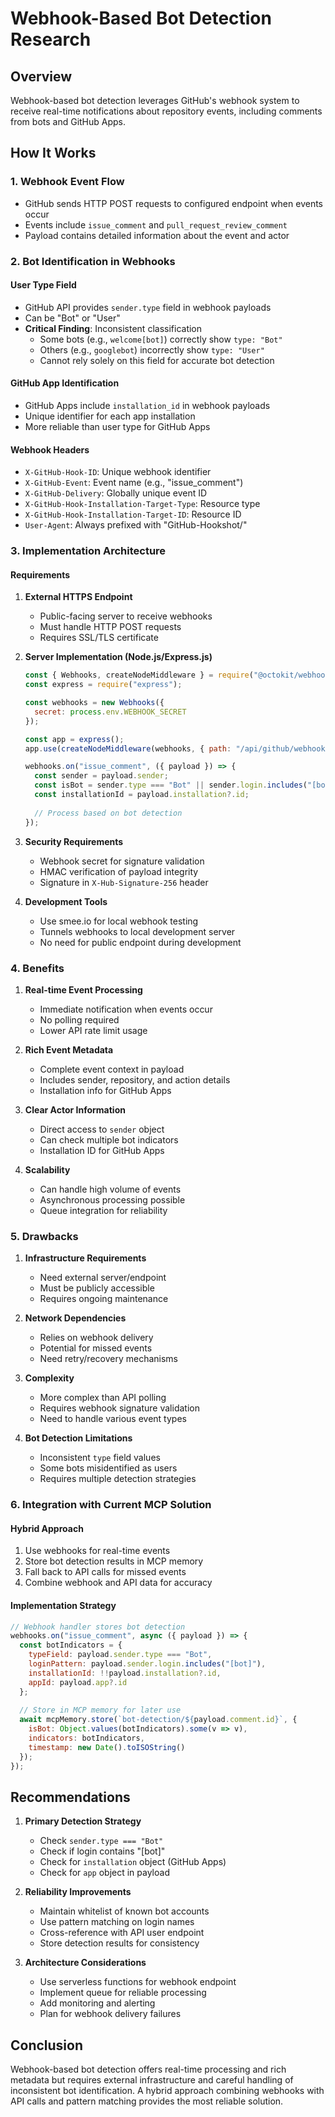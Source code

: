 # Webhook-Based Bot Detection Research

## Overview
Webhook-based bot detection leverages GitHub's webhook system to receive real-time notifications about repository events, including comments from bots and GitHub Apps.

## How It Works

### 1. Webhook Event Flow
- GitHub sends HTTP POST requests to configured endpoint when events occur
- Events include `issue_comment` and `pull_request_review_comment` 
- Payload contains detailed information about the event and actor

### 2. Bot Identification in Webhooks

#### User Type Field
- GitHub API provides `sender.type` field in webhook payloads
- Can be "Bot" or "User"
- **Critical Finding**: Inconsistent classification
  - Some bots (e.g., `welcome[bot]`) correctly show `type: "Bot"`
  - Others (e.g., `googlebot`) incorrectly show `type: "User"`
  - Cannot rely solely on this field for accurate bot detection

#### GitHub App Identification
- GitHub Apps include `installation_id` in webhook payloads
- Unique identifier for each app installation
- More reliable than user type for GitHub Apps

#### Webhook Headers
- `X-GitHub-Hook-ID`: Unique webhook identifier
- `X-GitHub-Event`: Event name (e.g., "issue_comment")
- `X-GitHub-Delivery`: Globally unique event ID
- `X-GitHub-Hook-Installation-Target-Type`: Resource type
- `X-GitHub-Hook-Installation-Target-ID`: Resource ID
- `User-Agent`: Always prefixed with "GitHub-Hookshot/"

### 3. Implementation Architecture

#### Requirements
1. **External HTTPS Endpoint**
   - Public-facing server to receive webhooks
   - Must handle HTTP POST requests
   - Requires SSL/TLS certificate

2. **Server Implementation (Node.js/Express.js)**
   ```javascript
   const { Webhooks, createNodeMiddleware } = require("@octokit/webhooks");
   const express = require("express");
   
   const webhooks = new Webhooks({
     secret: process.env.WEBHOOK_SECRET
   });
   
   const app = express();
   app.use(createNodeMiddleware(webhooks, { path: "/api/github/webhooks" }));
   
   webhooks.on("issue_comment", ({ payload }) => {
     const sender = payload.sender;
     const isBot = sender.type === "Bot" || sender.login.includes("[bot]");
     const installationId = payload.installation?.id;
     
     // Process based on bot detection
   });
   ```

3. **Security Requirements**
   - Webhook secret for signature validation
   - HMAC verification of payload integrity
   - Signature in `X-Hub-Signature-256` header

4. **Development Tools**
   - Use smee.io for local webhook testing
   - Tunnels webhooks to local development server
   - No need for public endpoint during development

### 4. Benefits

1. **Real-time Event Processing**
   - Immediate notification when events occur
   - No polling required
   - Lower API rate limit usage

2. **Rich Event Metadata**
   - Complete event context in payload
   - Includes sender, repository, and action details
   - Installation info for GitHub Apps

3. **Clear Actor Information**
   - Direct access to `sender` object
   - Can check multiple bot indicators
   - Installation ID for GitHub Apps

4. **Scalability**
   - Can handle high volume of events
   - Asynchronous processing possible
   - Queue integration for reliability

### 5. Drawbacks

1. **Infrastructure Requirements**
   - Need external server/endpoint
   - Must be publicly accessible
   - Requires ongoing maintenance

2. **Network Dependencies**
   - Relies on webhook delivery
   - Potential for missed events
   - Need retry/recovery mechanisms

3. **Complexity**
   - More complex than API polling
   - Requires webhook signature validation
   - Need to handle various event types

4. **Bot Detection Limitations**
   - Inconsistent `type` field values
   - Some bots misidentified as users
   - Requires multiple detection strategies

### 6. Integration with Current MCP Solution

#### Hybrid Approach
1. Use webhooks for real-time events
2. Store bot detection results in MCP memory
3. Fall back to API calls for missed events
4. Combine webhook and API data for accuracy

#### Implementation Strategy
```javascript
// Webhook handler stores bot detection
webhooks.on("issue_comment", async ({ payload }) => {
  const botIndicators = {
    typeField: payload.sender.type === "Bot",
    loginPattern: payload.sender.login.includes("[bot]"),
    installationId: !!payload.installation?.id,
    appId: payload.app?.id
  };
  
  // Store in MCP memory for later use
  await mcpMemory.store(`bot-detection/${payload.comment.id}`, {
    isBot: Object.values(botIndicators).some(v => v),
    indicators: botIndicators,
    timestamp: new Date().toISOString()
  });
});
```

## Recommendations

1. **Primary Detection Strategy**
   - Check `sender.type === "Bot"`
   - Check if login contains "[bot]"
   - Check for `installation` object (GitHub Apps)
   - Check for `app` object in payload

2. **Reliability Improvements**
   - Maintain whitelist of known bot accounts
   - Use pattern matching on login names
   - Cross-reference with API user endpoint
   - Store detection results for consistency

3. **Architecture Considerations**
   - Use serverless functions for webhook endpoint
   - Implement queue for reliable processing
   - Add monitoring and alerting
   - Plan for webhook delivery failures

## Conclusion

Webhook-based bot detection offers real-time processing and rich metadata but requires external infrastructure and careful handling of inconsistent bot identification. A hybrid approach combining webhooks with API calls and pattern matching provides the most reliable solution.